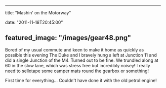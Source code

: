 
---
title: "Mashin' on the Motorway"

date: "2011-11-18T20:45:00"

featured_image: "/images/gear48.png"
---


Bored of my usual commute and keen to make it home as quickly as possible this evening The Duke and I bravely hung a left at Junction 11 and did a single Junction of the M4. Turned out to be fine. We trundled along at 60 in the slow lane, which was stress free but incredibly noisey! I really need to sellotape some camper mats round the gearbox or something!

First time for everything... Couldn't have done it with the old petrol engine!